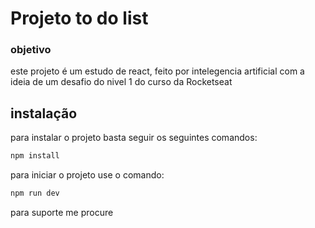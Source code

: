# Projeto to do list #

### objetivo ###
este projeto é um estudo de react, feito por intelegencia artificial com a ideia de um desafio do nivel 1 do curso da Rocketseat

## instalação ###

para instalar o projeto basta seguir os seguintes comandos:
```js
npm install
```
para iniciar o projeto use o comando:

```js
npm run dev
```

para suporte me procure